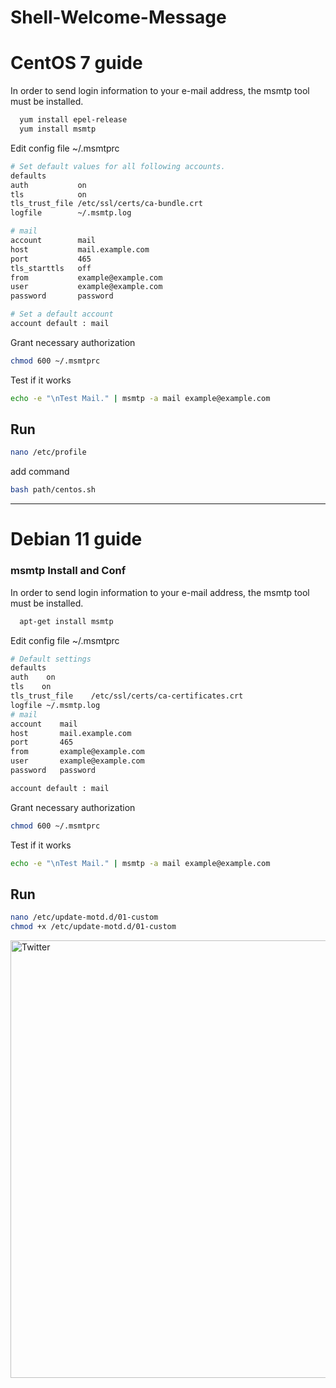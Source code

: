 # Shell-Welcome-Message
# CentOS 7 guide
In order to send login information to your e-mail address, the msmtp tool must be installed.<br>

```bash
  yum install epel-release
  yum install msmtp
```
Edit config file ~/.msmtprc
```bash
# Set default values for all following accounts.
defaults
auth           on
tls            on
tls_trust_file /etc/ssl/certs/ca-bundle.crt
logfile        ~/.msmtp.log

# mail
account        mail
host           mail.example.com
port           465
tls_starttls   off
from           example@example.com
user           example@example.com
password       password

# Set a default account
account default : mail
```
Grant necessary authorization
```bash
chmod 600 ~/.msmtprc
```
Test if it works
```bash
echo -e "\nTest Mail." | msmtp -a mail example@example.com
```
## Run
```bash
nano /etc/profile
```
add command
```bash
bash path/centos.sh
```

<hr>
<h1>Debian 11 guide</h1>
<h3>msmtp Install and Conf</h3>

In order to send login information to your e-mail address, the msmtp tool must be installed.<br>

```bash
  apt-get install msmtp
```
Edit config file ~/.msmtprc
```bash
# Default settings
defaults
auth    on
tls    on
tls_trust_file    /etc/ssl/certs/ca-certificates.crt
logfile ~/.msmtp.log
# mail
account    mail
host       mail.example.com
port       465
from       example@example.com
user       example@example.com
password   password

account default : mail  
```
Grant necessary authorization
```bash
chmod 600 ~/.msmtprc
```
Test if it works
```bash
echo -e "\nTest Mail." | msmtp -a mail example@example.com
```
## Run
```bash
nano /etc/update-motd.d/01-custom
chmod +x /etc/update-motd.d/01-custom
```
<img align="left" alt="Twitter" width="700px"
        src="https://user-images.githubusercontent.com/85456369/210991754-d70db4bb-c326-4db4-8948-12df560bdc54.png" /></a>

